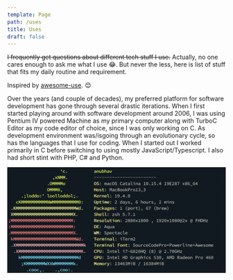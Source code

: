```yaml
---
template: Page
path: /uses
title: Uses
draft: false
---
```


~~I frequently get questions about different tech stuff I use.~~ Actually, no one cares enough to ask me what I use 😂. But never the less, here is list of stuff that fits my daily routine and requirement.

Inspired by [awesome-use](https://github.com/wesbos/awesome-uses). 😊

Over the years (and couple of decades), my preferred platform for software development has gone through several drastic iterations. When I first started playing around with software development around 2006, I was using Pentium IV powered Machine as my primary computer along with TurboC Editor as my code editor of choice, since I was only working on C. As development environment was/isgoing through an evolutionary cycle, so has the languages that I use for coding. When I started out I worked primarily in C before switching to using mostly JavaScript/Typescript. I also had short stint with PHP, C# and Python.

![Awesome](./images/uses.png)

<!--
## 💻 Hardware

-   [**MacBook Pro 15"** (Mid-2018)](https://browser.geekbench.com/v5/cpu/1074682)
    -   Core i9 @ 2.9 GHZ 🔥 🚒
    -   32 GB RAM
    -   1 TB SSD
    -   Radeon Pro 560X – 4 GB
-   **iPhone 11 Pro**
    -   512 GB in Midnight Green 😎
    -   [Evutec Karbon case](https://evutec.com/collections/all-iphone-11-cases/products/evutec-karbon-iphone-11-pro-5-8-inch-unique-hard-smooth-heavy-duty-phone-case-cover-real-aramid-fiber-strong-protective-slim-1-6mm-durable-black-afix-free-vent-mount)
-   **iPad Pro 10.5"**
    -   256 GB in Space Gray
    -   Smart Keyboard & Apple Pencil
-   **Apple Watch Series 3** (GPS + Cellular on Verizon)
    -   Stainless Steel – Space Black
    -   38mm (I have incredibly small wrists.)
    -   Usually either the Midnight Blue sport band or 🏳️‍🌈 woven nylon band.
-   [**Powerbeats<sup>3</sup> Wireless**](https://www.beatsbydre.com/earphones/powerbeats3-wireless) (in the pretty rad [Pop Indigo](https://www.apple.com/shop/product/MREQ2LL/A/powerbeats3-wireless-earphones-beats-pop-collection-pop-indigo) color)
    -   I also have incredibly weird ears, apparently, so my AirPods went right back to the store when they came out. 😢
    -   ...but these are a great alternative with the [same pairing and continuity features](https://www.soundguys.com/how-does-apple-w1-chip-work-21049/) between all of my 🍎 devices.

## 💾&nbsp; Development

-   [**iTerm 2**](https://iterm2.com/)
    -   My various [ZSH aliases](https://github.com/jakejarvis/dotfiles/blob/master/zsh/aliases.zsh) and [functions](https://github.com/jakejarvis/dotfiles/blob/master/zsh/functions.zsh) are in [my `.dotfiles` repository.](https://github.com/jakejarvis/dotfiles)
    -   [Oh My ZSH](https://ohmyz.sh/)
        -   [zsh-autosuggestions](https://github.com/zsh-users/zsh-autosuggestions)
        -   [zsh-syntax-highlighting](https://github.com/zsh-users/zsh-syntax-highlighting)
-   [**Visual Studio Code** (Insiders build)](https://code.visualstudio.com/insiders/)
    -   [All of my settings](https://gist.github.com/jakejarvis/80a04530e0142ff5b7b77c92d5c6f526) via [Settings Sync](https://marketplace.visualstudio.com/items?itemName=Shan.code-settings-sync).
    -   Themes:
        -   [Slime Theme](https://marketplace.visualstudio.com/items?itemName=smlombardi.slime)
        -   [Material Icon Theme](https://marketplace.visualstudio.com/items?itemName=PKief.material-icon-theme)
        -   [Source Code Pro font](https://github.com/adobe-fonts/source-code-pro)
    -   Extensions:
        -   [AWS Toolkit](https://marketplace.visualstudio.com/items?itemName=AmazonWebServices.aws-toolkit-vscode)
        -   [Better TOML](https://marketplace.visualstudio.com/items?itemName=bungcip.better-toml)
        -   [Debugger for Chrome](https://marketplace.visualstudio.com/items?itemName=msjsdiag.debugger-for-chrome)
        -   [Debugger for Firefox](https://marketplace.visualstudio.com/items?itemName=firefox-devtools.vscode-firefox-debug)
        -   [Docker](https://marketplace.visualstudio.com/items?itemName=ms-azuretools.vscode-docker)
        -   [Duplicate action](https://marketplace.visualstudio.com/items?itemName=mrmlnc.vscode-duplicate)
        -   [EditorConfig](https://marketplace.visualstudio.com/items?itemName=EditorConfig.EditorConfig)
        -   [GitHub Pull Requests](https://marketplace.visualstudio.com/items?itemName=GitHub.vscode-pull-request-github)
        -   [Live Share](https://marketplace.visualstudio.com/items?itemName=MS-vsliveshare.vsliveshare)
        -   [Remote Development Pack](https://marketplace.visualstudio.com/items?itemName=ms-vscode-remote.vscode-remote-extensionpack)
        -   [Settings Sync](https://marketplace.visualstudio.com/items?itemName=Shan.code-settings-sync)
        -   [Visual Studio IntelliCode](https://marketplace.visualstudio.com/items?itemName=VisualStudioExptTeam.vscodeintellicode)
-   [**Homebrew**](https://brew.sh/)
    -   [View my messy `Brewfile` dump](https://github.com/jakejarvis/dotfiles/blob/master/Brewfile) with all of my installed packages.
-   [**Xcode**](https://developer.apple.com/xcode/)
-   [**Docker Desktop**](https://www.docker.com/products/docker-desktop)
-   [**VMware Fusion**](https://www.vmware.com/products/fusion.html)
    -   Microsoft's [free Windows 7 & 10 virtual machines](https://developer.microsoft.com/en-us/microsoft-edge/tools/vms/) for developers are super convenient and shockingly generous.
-   [**Sketch**](https://www.sketch.com/)
-   [**Adobe Creative Cloud**](https://www.adobe.com/creativecloud.html)
    -   Still on the \$20/month [Student Plan](https://www.adobe.com/creativecloud/buy/students.html), somehow. Will need to re-evaulate once I'm kicked off; it's hard to justify spending almost 3x that...
-   [**Transmit**](https://panic.com/transmit/)
-   [**Postman**](https://www.getpostman.com/)
-   [**BrowserStack**](https://www.browserstack.com/)
-   [~~Sequel Pro~~](https://www.sequelpro.com/) → [**TablePlus**](https://tableplus.com/)
-   [~~Robo 3T~~](https://robomongo.org/) → [**TablePlus**](https://tableplus.com/)
-   [**ImageOptim**](https://imageoptim.com/mac)
-   [**Local by Flywheel**](https://localbyflywheel.com/)

## 🌎&nbsp; Browsing

-   [**Firefox Developer Edition**](https://www.mozilla.org/en-US/firefox/developer/) 🦊
    -   [My default `user.js` settings.](https://github.com/jakejarvis/dotfiles/blob/master/firefox/user.js)
    -   Add-ons:
        -   [1Password](https://1password.com/browsers/firefox/)
        -   [BetterTTV](https://addons.mozilla.org/en-US/firefox/addon/betterttv/)
        -   [Cookie Editor](https://addons.mozilla.org/en-US/firefox/addon/cookie-editor/)
        -   [Country Flag & IP Whois](https://addons.mozilla.org/en-US/firefox/addon/country-flags-ip-whois/)
        -   [Decentraleyes](https://addons.mozilla.org/en-US/firefox/addon/decentraleyes/)
        -   [Facebook Container](https://addons.mozilla.org/en-US/firefox/addon/facebook-container/)
        -   [Firefox Multi-Account Containers](https://addons.mozilla.org/en-US/firefox/addon/multi-account-containers/)
        -   [Hide Private Mode](https://addons.mozilla.org/en-US/firefox/addon/hide-private-mode/)
        -   [HTTP Header Spy](https://addons.mozilla.org/en-US/firefox/addon/http-header-spy/)
        -   [HTTPS Everywhere](https://addons.mozilla.org/en-US/firefox/addon/https-everywhere/)
        -   [Mailvelope](https://addons.mozilla.org/en-US/firefox/addon/mailvelope/)
        -   [React Developer Tools](https://addons.mozilla.org/en-US/firefox/addon/react-devtools/)
        -   [OctoLinker](https://addons.mozilla.org/en-US/firefox/addon/octolinker/)
        -   [Save Image to Downloads](https://addons.mozilla.org/en-US/firefox/addon/save-image-2-downloads/)
        -   [Search by Image on Google](https://addons.mozilla.org/en-US/firefox/addon/search-by-image-on-google/)
        -   [uBlock Origin](https://addons.mozilla.org/en-US/firefox/addon/ublock-origin/)
        -   [View Image](https://addons.mozilla.org/en-US/firefox/addon/view-image/)
        -   [Wappalyzer](https://addons.mozilla.org/en-US/firefox/addon/wappalyzer/)
-   [**Google Chrome** (Dev Channel)](https://www.google.com/chrome/browser/?extra=devchannel) — for testing **only!**
    -   [Lighthouse](https://chrome.google.com/webstore/detail/lighthouse/blipmdconlkpinefehnmjammfjpmpbjk?h1=en)
    -   [React Developer Tools](https://chrome.google.com/webstore/detail/react-developer-tools/fmkadmapgofadopljbjfkapdkoienihi?hl=en)

## 💻&nbsp; macOS

-   [**1Password**](https://1password.com/)
-   [**Little Snitch**](https://www.obdev.at/products/littlesnitch/index.html) and [**Micro Snitch**](https://www.obdev.at/products/microsnitch/index.html)
-   [~~VLC~~](https://www.videolan.org/vlc/index.html) → [**IINA**](https://iina.io/)
-   [**Backblaze**](https://www.backblaze.com/) [(referral link)](https://secure.backblaze.com/r/00x84e)
-   [**Transmission**](https://transmissionbt.com/)
-   [**Unshaky**](https://unshaky.nestederror.com/) ⌨️
    -   Toooo &nbsp;lzy too vist &nbsp;&nbsp;the&nbsp; Aple Stre geeniusses oonce &nbsp;agin&nbsp; to fiix.
-   [**DaisyDisk**](https://daisydiskapp.com/)
-   [**CleanMyMac X**](https://macpaw.com/cleanmymac)
-   [**Paragon NTFS**](https://www.paragon-software.com/us/home/ntfs-mac/#)
-   [**The Unarchiver**](https://theunarchiver.com/)
-   [**iStat Menus**](https://bjango.com/mac/istatmenus/)
-   [**Beamer**](https://beamer-app.com/)
-   [**Amphetamine**](https://roaringapps.com/app/amphetamine)
-   [**NVIDIA GeForce NOW** (beta)](https://www.nvidia.com/en-us/geforce-now/)
-   [**Microsoft Office**](https://products.office.com/en-us/mac/microsoft-office-for-mac)

## 📱&nbsp; iOS

I have far too many apps to count, but here the essentials that have earned a spot on my home screen:

-   [**1Password** (beta)](https://apps.apple.com/us/app/1password-password-manager/id568903335)
-   [**Waze** (beta)](https://apps.apple.com/us/app/waze-navigation-live-traffic/id323229106)
-   [**Google Maps**](https://apps.apple.com/us/app/google-maps-transit-food/id585027354)
-   [**Dark Sky**](https://apps.apple.com/us/app/dark-sky-weather/id517329357)
-   [**Xfinity Stream**](https://apps.apple.com/us/app/xfinity-stream/id731629156)
-   [**Pocket Casts**](https://apps.apple.com/us/app/pocket-casts/id414834813)
-   [**Audible**](https://apps.apple.com/us/app/audible-audiobooks-originals/id379693831)
-   [**SiriusXM**](https://apps.apple.com/us/app/siriusxm-music-comedy-sports/id317951436)
-   [**Plex** (beta)](https://apps.apple.com/us/app/plex-movies-tv-music-more/id383457673)
-   [**Wunderlist**](https://apps.apple.com/us/app/wunderlist-to-do-list-tasks/id406644151)
-   [**Reeder 4**](https://apps.apple.com/us/app/reeder-4/id1449412357)
-   [**Blink Shell**](https://apps.apple.com/us/app/blink-shell-mosh-ssh-client/id1156707581)

## ☁️&nbsp; Cloud

I've been making recent efforts to [de-Google](https://www.reddit.com/r/degoogle/) my life, with mixed results...

-   ~~Gmail~~ → [**Fastmail**](https://www.fastmail.com/) [(referral link)](https://ref.fm/u20274504)
-   ~~Google Drive~~ → [~~Dropbox~~](https://www.dropbox.com/) → [**iCloud Drive**](https://www.icloud.com/iclouddrive)
    -   [Read why.](/notes/dropping-dropbox/)
-   ~~Google Docs~~ → [**Microsoft Office**](https://products.office.com/en-us/mac/microsoft-office-for-mac) (hey, it works 🤷)
-   ~~Google Photos~~ → [**iCloud Photos**](https://www.icloud.com/photos/)
-   ~~Google DNS~~ → [**Cloudflare 1.1.1.1**](https://1.1.1.1/)
-   ~~Google Analytics~~ → both of these are awesome, privacy-aware "visitor counters" rather than trackers:
    -   [**Netlify Analytics**](https://www.netlify.com/products/analytics/) [(my review)](/notes/netlify-analytics-review/)
    -   [**Simple Analytics**](https://simpleanalytics.com/) [(referral link)](https://referral.simpleanalytics.com/jake-jarvis)
-   [**Netlify**](https://www.netlify.com/) for static sites.
-   [**Linode**](https://www.linode.com/) for virtual servers.
-   [**Backblaze**](https://www.backblaze.com/) [(referral link)](https://secure.backblaze.com/r/00x84e)
-   [**Plex**](https://www.plex.tv/) + [**Sonarr**](https://sonarr.tv/) + [**Radarr**](https://radarr.video/)

## 🏠&nbsp; Internet of ~~Things~~ [Crap](/notes/shodan-search-queries/)

-   [**Synology RT2600ac**](https://www.synology.com/en-us/products/RT2600ac)
-   [**Synology DiskStation DS218+**](https://www.synology.com/en-us/products/DS218+)
-   [**Dell Inspiron 3647**](https://www.amazon.com/dp/B00HWML468/) running [**VMware ESXi**](https://www.vmware.com/products/esxi-and-esx.html) as a really, _really_ crappy home server.
-   [**Philips Hue**](https://www2.meethue.com/en-us) — color bulbs, dimmer switches, etc.
-   2x [**Sonos One**](https://www.sonos.com/en-us/shop/one.html) (with Alexa turned off...allegedly.)
-   [**Petcube Play**](https://petcube.com/play/) 😻 -->
